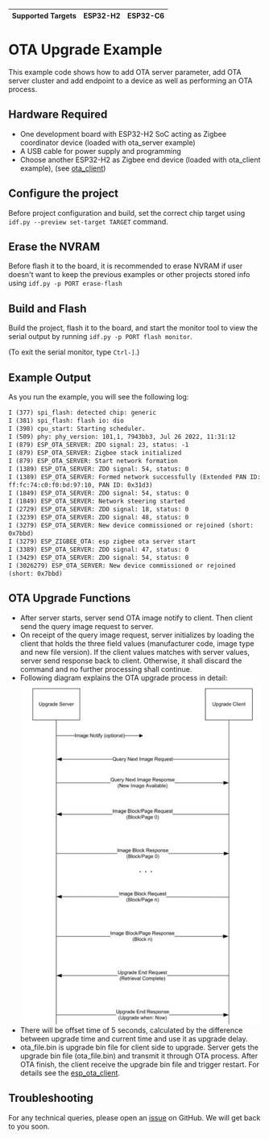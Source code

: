 | Supported Targets | ESP32-H2 | ESP32-C6 |
| ----------------- | -------- | -------- |

# OTA Upgrade Example 

This example code shows how to add OTA server parameter, add OTA server cluster and add endpoint to a device as well as performing an OTA process.

## Hardware Required

* One development board with ESP32-H2 SoC acting as Zigbee coordinator device (loaded with ota_server example)
* A USB cable for power supply and programming
* Choose another ESP32-H2 as Zigbee end device (loaded with ota_client example), (see [ota_client](../ota_client/))

## Configure the project

Before project configuration and build, set the correct chip target using `idf.py --preview set-target TARGET` command.

## Erase the NVRAM 

Before flash it to the board, it is recommended to erase NVRAM if user doesn't want to keep the previous examples or other projects stored info 
using `idf.py -p PORT erase-flash`

## Build and Flash

Build the project, flash it to the board, and start the monitor tool to view the serial output by running `idf.py -p PORT flash monitor`.

(To exit the serial monitor, type ``Ctrl-]``.)

## Example Output

As you run the example, you will see the following log:

```
I (377) spi_flash: detected chip: generic
I (381) spi_flash: flash io: dio
I (398) cpu_start: Starting scheduler.
I (509) phy: phy_version: 101,1, 7943bb3, Jul 26 2022, 11:31:12
I (879) ESP_OTA_SERVER: ZDO signal: 23, status: -1
I (879) ESP_OTA_SERVER: Zigbee stack initialized
I (879) ESP_OTA_SERVER: Start network formation
I (1389) ESP_OTA_SERVER: ZDO signal: 54, status: 0
I (1389) ESP_OTA_SERVER: Formed network successfully (Extended PAN ID: ff:fc:74:c0:f0:bd:97:10, PAN ID: 0x31d3)
I (1849) ESP_OTA_SERVER: ZDO signal: 54, status: 0
I (1849) ESP_OTA_SERVER: Network steering started
I (2729) ESP_OTA_SERVER: ZDO signal: 18, status: 0
I (3239) ESP_OTA_SERVER: ZDO signal: 48, status: 0
I (3279) ESP_OTA_SERVER: New device commissioned or rejoined (short: 0x7bbd)
I (3279) ESP_ZIGBEE_OTA: esp zigbee ota server start
I (3389) ESP_OTA_SERVER: ZDO signal: 47, status: 0
I (3429) ESP_OTA_SERVER: ZDO signal: 54, status: 0
I (3026279) ESP_OTA_SERVER: New device commissioned or rejoined (short: 0x7bbd)
```

## OTA Upgrade Functions

 *  After server starts, server send OTA image notify to client. Then client send the query image request to server.
 *  On receipt of the query image request, server initializes by loading the client that holds the three field values (manufacturer code, image type and new file version). If the client values matches with server values, server send response back to client. Otherwise, it shall discard the command and no further processing shall continue.
 *  Following diagram explains the OTA upgrade process in detail:
 ![Zigbee_ota](../zigbee-ota-upgrade-process.png)
 * There will be offset time of 5 seconds, calculated by the difference between upgrade time and current time and use it as upgrade delay.
 * ota_file.bin is upgrade bin file for client side to upgrade. Server gets the upgrade bin file (ota_file.bin) and transmit it through OTA process. After OTA finish, the client receive the upgrade bin file and trigger restart. For details see the [esp_ota_client](../ota_client/README.md).

## Troubleshooting

For any technical queries, please open an [issue](https://github.com/espressif/esp-zigbee-sdk/issues) on GitHub. We will get back to you soon.
